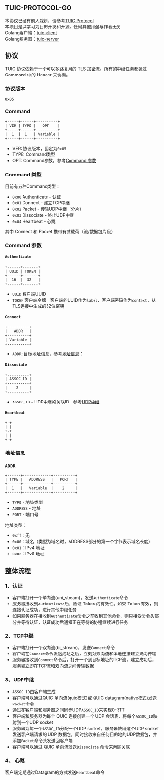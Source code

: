 ## TUIC-PROTOCOL-GO

本协议已经有前人栽树，请参考[TUIC Protocol](https://github.com/EAimTY/tuic/blob/tuic-5.0.0/SPEC.md)
<br>
本项目是以学习为目的开发和开源，任何其他用途与作者无关<br>
Golang客户端：[tuic-client](https://github.com/ZYKJShadow/tuic-client)<br>
Golang服务器：[tuic-server](https://github.com/ZYKJShadow/tuic-server)

## 协议
TUIC 协议依赖于一个可以多路复用的 TLS 加密流。所有的中继任务都通过 Command 中的 Header 来协商。
### 协议版本
`0x05`
### Command
```plain
+-----+------+----------+
| VER | TYPE |   OPT    |
+-----+------+----------+
|  1  |  1   | Variable |
+-----+------+----------+
```
- VER: 协议版本，固定为`0x05`
- TYPE: Command类型
- OPT: Command参数，参考[Command 参数](#Command-参数)
### Command 类型

目前有五种Command类型：
- `0x00` Authenticate - 认证
- `0x01` Connect - 建立TCP中继
- `0x02` Packet - 传输UDP中继（分片）
- `0x03` Dissociate - 终止UDP中继
- `0x04` Heartbeat - 心跳

其中 Connect 和 Packet 携带有效载荷（流/数据包片段）
### Command 参数

#### `Authenticate`
```plain
+------+-------+
| UUID | TOKEN |
+------+-------+
|  16  |  32   |
+------+-------+
```
- `UUID` 客户端UUID
- `TOKEN` 客户端令牌，客户端的UUID作为`label`，客户端密码作为`context`，从TLS连接中生成的32位密钥

#### `Connect`

```plain
+----------+
|   ADDR   |
+----------+
| Variable |
+----------+
```

- `ADDR`: 目标地址信息，参考[地址信息](#地址信息)：

#### `Dissociate`

```plain
+----------+
| ASSOC_ID |
+----------+
|    2     |
+----------+
```
- `ASSOC_ID` - UDP中继的关联ID，参考[UDP中继](#3、UDP中继（可选）)

#### `Heartbeat`
```plain
+-+
| |
+-+
| |
+-+
```

### 地址信息
### `ADDR`
```plain
+------+-------------+----------+
| TYPE |   ADDRESS   |   PORT   |
+------+-------------+----------+
|  1   |   Variable  |    2     |
+------+-------------+----------+
```

- `TYPE` - 地址类型
- `ADDRESS` - 地址
- `PORT` - 端口号

地址类型：
- `0xff`：无
- `0x00`：域名（类型为域名时，ADDRESS部分的第一个字节表示域名长度）
- `0x01`：IPv4 地址
- `0x02`：IPv6 地址

## 整体流程

### 1、认证
- 客户端打开一个单向流(uni_stream)，发送`Authenticate`命令
- 服务器接收到`Authenticate`后，验证 Token 的有效性。如果 Token 有效，则连接认证成功，进行其他中继任务
- 如果服务器在接收到`Authenticate`命令之前收到其他命令，则只接受命令头部分并等待认证，认证成功后通知正在等待的协程继续进行任务

### 2、TCP中继
- 客户端打开一个双向流(bi_stream)，发送`Connect`命令
- 客户端在`Connect`命令发送成功之后，立刻对双向流和本地连接建立双向传输
- 服务器接收到`Connect`命令后，打开一个到目标地址的TCP流，建立成功后，服务器立即在TCP流和双向流之间传输数据

### 3、UDP中继
- `ASSOC_ID`由客户端生成
- 客户端可以通过QUIC 单向流(quic模式)或 QUIC datagram(native模式)发送`Packet`命令
- 通过在客户端和服务器之间同步UDP`ASSOC_ID`来实现0-RTT
- 客户端和服务器为每个 QUIC 连接创建一个 UDP 会话表，将每个`ASSOC_ID`映射到一个UDP socket
- 服务器为每一个`ASSOC_ID`分配一个UDP socket。服务器使用这个UDP socket发送客户端请求的 UDP 数据包，同时接收来自任何目的地的UDP数据包，并添加`Packet`命令头发送回客户端
- 客户端可以通过 QUIC 单向流发送`Dissociate` 命令来解除关联

### 4、 心跳
客户端定期通过Datagram的方式发送`Heartbeat`命令

